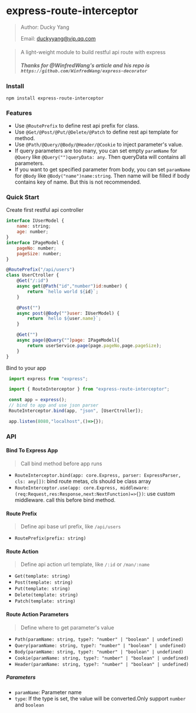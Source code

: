 # express-route-interceptor

> Author: Ducky Yang
>
> Email: duckyyang@vip.qq.com

#### 
> A light-weight module to build restful api route with express
>
> ##### Thanks for @WinfredWang's article and his repo is `https://github.com/WinfredWang/express-decorator`

### Install

```
npm install express-route-interceptor
```

### Features

- Use `@RoutePrefix` to define rest api prefix for class.
- Use `@Get/@Post/@Put/@Delete/@Patch` to define rest api template for method.
- Use `@Path/@Query/@Body/@Header/@Cookie` to inject parameter's value.
- If query parameters are too many, you can set empty `paramName` for `@Query` like `@Query("")queryData: any`. Then queryData will contains all parameters. 
- If you want to get specified parameter from body, you can set `paramName` for `@Body` like `@Body("name")name:string`. Then name will be filled if body contains key of name. But this is not recommended. 

### Quick Start

Create first restful api controller

```javascript
interface IUserModel {
    name: string;
    age: number;
}
interface IPageModel {
    pageNo: number;
    pageSize: number;
}

@RoutePrefix("/api/users")
class UserCtroller {
    @Get("/:id")
    async get(@Path("id","number")id:number) {
        return `hello world ${id}`;
    }

    @Post("") 
    async post(@Body("")user: IUserModel) {
        return `hello ${user.name}`;
    }

    @Get("")
    async page(@Query("")page: IPageModel){
        return userService.page(page.pageNo,page.pageSize);
    }
}
```

Bind to your app

```javascript
 import express from "express";

 import { RouteInterceptor } from "express-route-interceptor";

 const app = express();
 // bind to app and use json parser
 RouteInterceptor.bind(app, "json", [UserCtroller]);

 app.listen(8080,"localhost",()=>{});
```

### API

#### Bind To Express App
> Call bind method before app runs

- `RouteInterceptor.bind(app: core.Express, parser: ExpressParser, cls: any[])`: bind route metas, cls should be class array
- `RouteInterceptor.use(app: core.Express, middleware: (req:Request,res:Response,next:NextFunction)=>{})`: use custom middleware. call this before bind method.

#### Route Prefix
> Define api base url prefix, like `/api/users`

- `RoutePrefix(prefix: string)`
#### Route Action
> Define api action url template, like `/:id` or `/man/:name`

- `Get(template: string)`
- `Post(template: string)`
- `Put(template: string)`
- `Delete(template: string)`
- `Patch(template: string)`
#### Route Action Parameters
> Define where to get parameter's value

- `Path(paramName: string, type?: "number" | "boolean" | undefined)` 
- `Query(paramName: string, type?: "number" | "boolean" | undefined)`
- `Body(paramName: string, type?: "number" | "boolean" | undefined)`
- `Cookie(paramName: string, type?: "number" | "boolean" | undefined)`
- `Header(paramName: string, type?: "number" | "boolean" | undefined)`

##### Parameters
- `paramName`: Parameter name
- `type`: If the type is set, the value will be converted.Only support `number` and `boolean`
